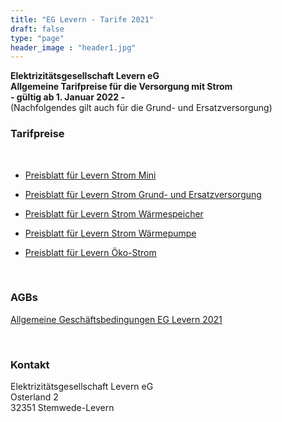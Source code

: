 ```yaml
---
title: "EG Levern - Tarife 2021"
draft: false
type: "page"
header_image : "header1.jpg"
---
```


<style>
.standartFont {
  font-size: 0.9em;
}
</style>

<DIV class="centerContent"><STRONG>Elektrizitätsgesellschaft Levern eG<BR>Allgemeine Tarifpreise
für die Versorgung mit Strom<BR>- gültig ab 1. Januar 2022 - <BR></STRONG>(Nachfolgendes
gilt auch für die Grund- und Ersatzversorgung) </DIV>

### Tarifpreise

<br>

* [Preisblatt für Levern Strom Mini](/pdf/2022-Preisblatt-Strom-Mini.pdf)

* [Preisblatt für Levern Strom Grund- und Ersatzversorgung](/pdf/2022-Preisblatt-Strom-Grund-Ersatzversorgung.pdf)

* [Preisblatt für Levern Strom Wärmespeicher](/pdf/2022-Preisblatt-Strom-Waermespeicher.pdf)

* [Preisblatt für Levern Strom Wärmepumpe](/pdf/2022-Preisblatt-Strom-Waermepumpe.pdf)

* [Preisblatt für Levern Öko-Strom](/pdf/2022-Preisblatt-Strom-Oeko.pdf)

<br>

### AGBs

[Allgemeine Geschäftsbedingungen EG Levern 2021](/pdf/AGB-2021.pdf)

<br>

### Kontakt

<P style="clear:both;">Elektrizitätsgesellschaft Levern eG<br />
Osterland 2<br />
32351 Stemwede-Levern</P>
